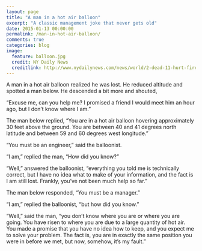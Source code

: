```yaml
---
layout: page
title: "A man in a hot air balloon"
excerpt: "A classic management joke that never gets old"
date: 2015-01-13 00:00:00
permalink: /man-in-hot-air-balloon/
comments: true
categories: blog
image:
  feature: balloon.jpg
  credit: NY Daily News
  creditlink: http://www.nydailynews.com/news/world/2-dead-11-hurt-fire-engulfs-hot-air-balloon-article-1.241725
---
```

  
A man in a hot air balloon realized he was lost. He reduced altitude and spotted a man below. He descended a bit more and shouted,

&#8220;Excuse me, can you help me? I promised a friend I would meet him an hour ago, but I don&#8217;t know where I am.&#8221;

The man below replied, &#8220;You are in a hot air balloon hovering approximately 30 feet above the ground. You are between 40 and 41 degrees north latitude and between 59 and 60 degrees west longitude.&#8221;

&#8220;You must be an engineer,&#8221; said the balloonist.

&#8220;I am,&#8221; replied the man, &#8220;How did you know?&#8221;

&#8220;Well,&#8221; answered the balloonist, &#8220;everything you told me is technically correct, but I have no idea what to make of your information, and the fact is I am still lost. Frankly, you&#8217;ve not been much help so far.&#8221;

The man below responded, &#8220;You must be a manager.&#8221;

&#8220;I am,&#8221; replied the balloonist, &#8220;but how did you know.&#8221;

&#8220;Well,&#8221; said the man, &#8220;you don&#8217;t know where you are or where you are going. You have risen to where you are due to a large quantity of hot air. You made a promise that you have no idea how to keep, and you expect me to solve your problem. The fact is, you are in exactly the same position you were in before we met, but now, somehow, it&#8217;s my fault.&#8221;